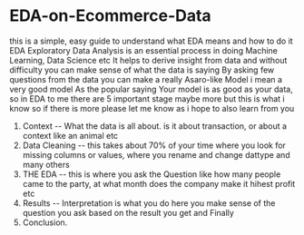 # EDA-on-Ecommerce-Data
this is a simple, easy guide to understand what EDA means and how to do it
EDA Exploratory Data Analysis is an essential process in doing Machine Learning, Data Science etc
It helps to derive insight from data and without difficulty you can make sense of what the data is  saying
By asking few questions from the data you can make a really Asaro-like Model i mean a very good model
As the popular saying Your model is as good as your data, so in EDA to me there are 5 important stage maybe more but this is what i know so 
if there is more please let me know as i hope to also learn from you
1. Context -- What the data is all about. is it about transaction, or about a context like an animal etc
2. Data Cleaning -- this takes about 70% of your time where you look for missing columns or values, where you rename and change dattype and many others
3. THE EDA -- this is where you ask the Question like how many people came to the party, at what month does the company make it hihest profit etc
4. Results -- Interpretation is what you do here you make sense of the question you ask based on the result you get
and Finally
5. Conclusion. 
